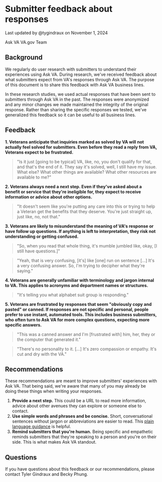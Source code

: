 # Submitter feedback about responses

Last updated by @tygindraux on November 1, 2024

Ask VA VA.gov Team

## Background

We regularly do user research with submitters to understand their experiences using Ask VA. During research, we've received feedback about what submitters expect from VA's responses through Ask VA. The purpose of this document is to share this feedback with Ask VA business lines.

In these research studies, we used actual responses that have been sent to submitters through Ask VA in the past. The responses were anonymized and any minor changes we made maintained the integrity of the original response. Rather than sharing the specific responses we tested, we've generalized this feedback so it can be useful to all business lines.

## Feedback

**1. Veterans anticipate that inquiries marked as solved by VA will not actually feel solved for submitters. Even before they read a reply from VA, Veterans expect to be frustrated.**

> "Is it just [going to be typical] VA, like, no, you don't qualify for that, and that's the end of it. They say it's solved, well, I still have my issue. What else? What other things are available? What other resources are available to me?"

**2. Veterans always need a next step. Even if they've asked about a benefit or service that they're ineligible for, they expect to receive information or advice about other options.**

> "It doesn't seem like you're putting any care into this or trying to help a Veteran get the benefits that they deserve. You're just straight up, just like, no, not that."

**3. Veterans are likely to misunderstand the meaning of VA's response or have follow up questions. If anything is left to interpretation, they risk not understanding or getting confused.**

> "So, when you read that whole thing, it's mumble jumbled like, okay, [I still have questions.]"

> "Yeah, that is very confusing, [it's] like [one] run on sentence [...] It's a very confusing answer. So, I'm trying to decipher what they're saying."

**4. Veterans are generally unfamiliar with terminology and jargon internal to VA. This applies to acronyms and department names or structures.**

> "It's telling you what alphabet suit group is responding."

**5. Veterans are frustrated by responses that seem "obviously copy and pasted" or canned. If responses are not specific and personal, people prefer to use instant, automated tools. This includes business submitters, who often turn to Ask VA for more complex questions, expecting more specific answers.**

> "This was a canned answer and I'm [frustrated with] him, her, they or the computer that generated it."

> "There's no personality to it. [...] It's zero compassion or empathy. It's cut and dry with the VA."

## Recommendations

These recommendations are meant to improve submitters' experiences with Ask VA. That being said, we're aware that many of you may already be doing these things when writing your responses.

1. **Provide a next step.** This could be a URL to read more information, advice about other avenues they can explore or someone else to contact.
2. **Use simple words and phrases and be concise.** Short, conversational sentences without jargon or abbreviations are easier to read. This [plain language guidance](https://www.plainlanguage.gov/guidelines/words/) is helpful. 
3. **Remind submitters that you're human.** Being specific and empathetic reminds submitters that they're speaking to a person and you're on their side. This is what makes Ask VA standout. 

## Questions

If you have questions about this feedback or our recommendations, please contact Tyler Gindraux and Becky Phung.
